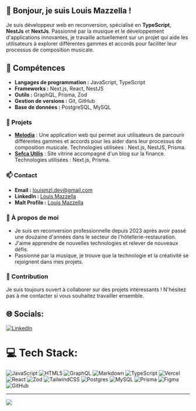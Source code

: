 ## 👋 Bonjour, je suis Louis Mazzella !
Je suis développeur web en reconversion, spécialisé en **TypeScript**, **NestJs** et **NextJs**. 
Passionné par la musique et le développement d'applications innovantes, je travaille actuellement sur un projet qui aide les utilisateurs à explorer différentes gammes et accords pour faciliter leur processus de composition musicale.


## 🚀 Compétences

- **Langages de programmation :** JavaScript, TypeScript
- **Frameworks :** Next.js, React, NestJS
- **Outils :** GraphQL, Prisma, Zod
- **Gestion de versions :** Git, GitHub
- **Base de données :** PostgreSQL, MySQL


### 📂 Projets

- **[Melodia](/)** : Une application web qui permet aux utilisateurs de parcourir différentes gammes et accords pour les aider dans leur processus de composition musicale. Technologies utilisées : Next.js, NestJS, Prisma.
- **[Sefca Utilis](https://sefca-eta.vercel.app/)** : Site vitrine accompagné d'un blog sur la finance. Technologies utilisées : Next.js, Prisma.


### 📫 Contact

- **Email :** [louismzl.dev@gmail.com](mailto:louismzl.dev@gmail.com)
- **LinkedIn :** [Louis Mazzella](https://www.linkedin.com/in/louis-mazzella-5509292a2/)
- **Malt Profile :** [Louis Mazzella](https://www.malt.fr/profile/louismazzella)


### 🎯 À propos de moi

- Je suis en reconversion professionnelle depuis 2023 après avoir passé une douzaine d'années dans le secteur de l'hôtellerie-restauration.
- J'aime apprendre de nouvelles technologies et relever de nouveaux défis.
- Passionné par la musique, je trouve que la technologie et la créativité se rejoignent dans mes projets.

### 🤝 Contribution

Je suis toujours ouvert à collaborer sur des projets intéressants ! N'hésitez pas à me contacter si vous souhaitez travailler ensemble.

## 🌐 Socials:
[![LinkedIn](https://img.shields.io/badge/LinkedIn-%230077B5.svg?logo=linkedin&logoColor=white)](https://linkedin.com/in/LouisMazzella) 

# 💻 Tech Stack:
![JavaScript](https://img.shields.io/badge/javascript-%23323330.svg?style=flat&logo=javascript&logoColor=%23F7DF1E) ![HTML5](https://img.shields.io/badge/html5-%23E34F26.svg?style=flat&logo=html5&logoColor=white) ![GraphQL](https://img.shields.io/badge/-GraphQL-E10098?style=flat&logo=graphql&logoColor=white) ![Markdown](https://img.shields.io/badge/markdown-%23000000.svg?style=flat&logo=markdown&logoColor=white) ![TypeScript](https://img.shields.io/badge/typescript-%23007ACC.svg?style=flat&logo=typescript&logoColor=white) ![Vercel](https://img.shields.io/badge/vercel-%23000000.svg?style=flat&logo=vercel&logoColor=white) ![React](https://img.shields.io/badge/react-%2320232a.svg?style=flat&logo=react&logoColor=%2361DAFB) ![Zod](https://img.shields.io/badge/zod-%233068b7.svg?style=flat&logo=zod&logoColor=white) ![TailwindCSS](https://img.shields.io/badge/tailwindcss-%2338B2AC.svg?style=flat&logo=tailwind-css&logoColor=white) ![Postgres](https://img.shields.io/badge/postgres-%23316192.svg?style=flat&logo=postgresql&logoColor=white) ![MySQL](https://img.shields.io/badge/mysql-4479A1.svg?style=flat&logo=mysql&logoColor=white) ![Prisma](https://img.shields.io/badge/Prisma-3982CE?style=flat&logo=Prisma&logoColor=white) ![Figma](https://img.shields.io/badge/figma-%23F24E1E.svg?style=flat&logo=figma&logoColor=white) ![GitHub](https://img.shields.io/badge/github-%23121011.svg?style=flat&logo=github&logoColor=white)

---
[![](https://visitcount.itsvg.in/api?id=LsMzl-code&icon=0&color=0)](https://visitcount.itsvg.in)
